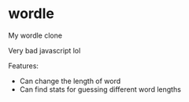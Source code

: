 # wordle
My wordle clone


Very bad javascript lol



Features:
- Can change the length of word
- Can find stats for guessing different word lengths
